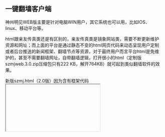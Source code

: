 ## 一键翻墙客户端

神州明见WEB版主要是针对电脑WIN用户，其它系统也可以用，比如IOS、linux、移动平台等。

html跟亲友传真类还是有区别的，亲友传真类是镜象网站类，需要不断更新维护资源和网址；而上面的平台是通过静态不变的html网页代码来动态呈现用户定制或者后台推送的新闻框架、翻墙节点等资源，对于最终用户而言平台html是免维护的，甚至不需要翻墙网址，自带翻墙逻辑，打开很小的html（定制版szmjweb.3.0.zip压缩包只有222 KB，解开764KB）就可起到类似翻墙软件的效果。

新版szmj.html（2.0版）因为含有框架代码<iframe>，需要支持此代码的新浏览器才能够显示。新版szmjweb（3.0版）翻墙功能做了优化，并且增加了用二维码小助手定制的接口。如果是作为本地网页使用或者在http网站下部署，就只需要使用index.html一个文件和sw.js，index.html可以改名。詳細使用方式請看压缩包裡的說明。

资源目录 UxfPa （如：http://www.szzd.org/UxfPa ）下载到的是随机化处理在线防封锁PWA版本，带使用说明，以后如果新的出来会同步更新。如果是在https网站下部署，需要把三个文件都上传到根目录或子目录，但不能改名。

新版szmjweb（3.0版）下载的网址:

https://j.mp/szmjweb

注：后台已经更新，增加了一键翻墙客户端数字目录12，指向新版szmjweb（3.0版）打包下载。

如：http://www.szzd.org/12

#### 示例：视频播放器真相内容定制
  
请用自由门无界破网打开查看二维码小助手【3-2】广传平台 的示例。定制步骤如下：
  
1、下载一键翻墙客户端（ https://github.com/szmj0/update/blob/main/extras/SZZD_PC/szmjweb.3.0.zip ）即WEB版（广传平台）定制版，
  sha512: 3FE01FB0133568F08B5AA1C41056625C714E1E71773ABF1176934E23F5FE320358212C1844914E4FCD1172911AE9C46803296FE6A802DF5C2AA5A754E6DA81BE  szmjweb.3.0.zip
  ，启用对content.json的支持
用记事本打开index.html，把  < img src="" id="c" rel="">  替换为  < img src="" id="c" rel=";;;content.json"> 

2、需要把多线路播放数据支持的player.html解压（ https://github.com/szmj0/update/blob/main/extras/SZZD_PC/Player3.0_0814.rar ）、demo.json（ https://github.com/szmj0/update/blob/main/extras/SZZD_PC/demo.json ）及相关媒体文件放入content.json所指定的目录才行，Player.html也可以独立下载使用。content.json内容修改为包含Player.html的位置，如：
jsonpCallback([
    {
        "title": "样例",
        "css": "background:linear-gradient
(#566AC9,#0A38C2); color:#FFF;",
        "list": [
            {"title": "Player", "url": 
"book_html/Player.html"}        ]
    }
]);
  如content.json包含明慧html电子书和播放内容等自定义两栏的一个示例：
https://github.com/szmj0/szmj0.github.io/blob/main/content.json

如果不想要content.json文件想单独传递包括自定义内容的index.html一个文件也是可以的，只是没有sw.js辅助显示安装到桌面或安装APP的提示。方法是：
在记事本中打开index.html查找到<div id="custom"></div>预留定制代码段，custom是定制的意思。在其中插入自定义内置json内容但不包括识别content.json特有的首尾本地跨域读取标记即：
jsonpCallback();

插入上面content.json示例只包含自定义内置json内容（含网页播放器）的完整代码段：
<div id="custom">
{
    "b_data": [{
        "title": "Html电子书",
        "css": "background:linear-gradient(#b3b8cc,#6179c0); color:#FFF;",
            
        "list": [
        {  "title": "九评共产党", "url": "https://fohao.github.io/book_html/9ping.html" },
            {
                "title": "风雨天地行",
                "url": "https://fohao.github.io/book_html/fytdx.html"              
            },
            {
                "title": "你我有缘画册",
                "url": "https://fohao.github.io/book_html/huace.html"              
            },
            {
                "title": "解体党文化",
                "url": "https://fohao.github.io/book_html/jtdwh.html"              
            },
            {
                "title": "江泽民其人",
                "url": "https://fohao.github.io/book_html/jzmqr.html"              
            },
            {
                "title": "“死刑犯”撑不起中国器官移植市场上的蘑菇云",
                "url": "https://fohao.github.io/book_html/murder.html"              
            },
            {
                "title": "世纪伪案 惊天骗局",
                "url": "https://fohao.github.io/book_html/pj.html"              
            },
            {
                "title": "退党手册",
                "url": "https://fohao.github.io/book_html/tdsc.html"              
            },
            {
                "title": "共产主义的终极目的",
                "url": "https://fohao.github.io/book_html/zjmd.html"              
            }        
            ]
                },
                {
                    "title": "定制影音",
                    "css": "background:linear-gradient(#b3b8cc,#6179c0); color:#FFF;",
                    "url": "/13769",
                    "list": [
                        {"title":"为什么会有人类（webm格式）", "vid": "media-0"},
                        {"title":"新唐人亚太台", "vid": "media-1"},
                        {"title":"新唐人美东台", "vid": "media-2"}
                    ]
                }
            ],
    "media": [
                {
                    "title": "为什么会有人类",
                    "type": "webm",
                    "file": "https://gitlab.com/tui590285/vdjiangfa/-/raw/master/public/jiangfa.webm"
                },
                {
                    "title": "新唐人亚太台",
                    "type": "m3u8",
                    "list": ["/9T1GF.m3u8","/d2ZFx.m3u8"]
                },
                {
                    "title": "新唐人美东台",
                    "type": "m3u8",
                    "list": ["/o4dPg.m3u8","/ZZ7iJ.m3u8"]
                }
            ]
}
</div>
示例中的github上的明慧html电子书，需要通过二维码助手github_htm接口获取到上传过电子书的github域名替换：
http://www.szzd.org/v.php?api=geturl.github_htm&action=text
这样添加后只适合本机破网测试效果使用，如果需要发送给世人的，测试好后需要通过二维码助手base64两次加密所添加的代码段。

3、demo.json的内容可以是相对于player.html所在目录的本地媒体文件，也可以是网络媒体文件，支持m3u8 流媒体、mp4等，在电脑和手机的 Chrome 测了可以在 player 里播放。
 
注：

（1）添加m3u8的demo.json示例，请破网测试：
  
[code]
  jsonpCallback([
    {
        "title": "新唐人美东频道",
        "file": [
            "http://www.szzd.org/static/0xAcdFDf02fbU/SLcUB/ANohBXhBUZ/xAUbR/wTRBgUDZlUBvUOIKj.m3u8"
        ]
    }
]);[/code]
  
  
其中播放链接生成方法是先用二维码小助手破网获取泛域名如上（*.chna.ml），再破网获取具体的新唐人直播频道如美东频道等，命令参数为：
*替代为任意字符的泛域名/v.php?id=ntdmd&action=text

（2）添加自定义播放链接的demo.json示例，请破网测试：
网址结尾不是 “.m3u8”也可能是 m3u8 格式，m3u8 格式的要把 http 改为 Http，也就是自定义。
  
jsonpCallback([     {         "title": "新唐人中国频道",         "file": [             "Http://sfdcgf3.chna.ml/Gh5fG",             "Http://sfdcgf3.chna.ml/PxKWd",                 "Http://sfdcgf3.chna.ml/YtaWK"               ]     } ]);

如果知道海外正义媒体网络发布公开的播放链接，可以用此播放器隐藏真实的播放址及后缀特征来实现自定义真相播放。比如上面获取新唐人中国频道直播神州明见代理资源目录的命令参数示例（请破网查看）：
  
http://www.szzd.org/v.php?api=getid&url=http://cnhls.ntdtv.com/cn/live150/playlist.m3u8
得到页面ID Gh5fG
  
http://www.szzd.org/v.php?api=getid&url=http://cnhls.ntdtv.com/cn/live400/playlist.m3u8
得到页面ID PxKWd
  
http://www.szzd.org/v.php?api=getid&url=http://cnhls.ntdtv.com/cn/live800/playlist.m3u8
得到页面ID YtaWK

4、独立使用Player.html的方法 
  请用自由门无界代理下载或查看效果： https://szmj0.github.io/book_html/Player.html 
  使用方法：
基于WEB定制第三版制作，可以在git官网上下载598 KB的Player3.0_0814.rar，解压后Player.html约1.2MB。
  
sha512：
E7F0BB2CD45FD39043CBCE1858C4F82A65A576AE39CCB8DBDA50F12B8746CA099BFCA47A4BADC3AAE6D0A65704EF54AD6ABAA47194CAC4FC86E68748262CB971  Player3.0_0814.rar
  
下载解压后可单独发给世人使用。
Player.html通过隐藏的WEB定制第三版代码加载墙外git官网上的播放列表，可能需要3－5秒左右（根据网络状况和机台情况而定），加载成功会在页面上显示后台维护的播放列表，如果不成功可以刷新或者换一个时间打开。iframe 现在没用了，加快了加载时间，对比之前采用iframe 可能节约一半以上的加载时间，更加稳定可靠。不需要手工写入翻墙域名，方便易用。
也可以直接推这个网页播放器的资源目录（页面ID） 13769 ，生成页面ID网址是：
https://raw.githubusercontent.com/szmj0/szmj0.github.io/main/book_html/Player.html?htm
注：?htm 是必须的，意思是代理后还原网页的效果。
即：可通过二维码助手用 13769 生成的域名网址或者短网址，如果需要查询点击量的可基于上述网址生成自定义页面ID，群发用途推荐用【1-3】。

如果有综合真相网页的需求，请参考基于WEB定制第三版的“畅游真相”定制方法：
 https://tiandixing.org/viewtopic.php?p=2130618#p2130618 神州明见官网发布“畅游真相”
  
返回首页： https://github.com/szmj0/Publish


